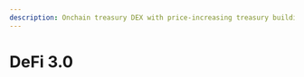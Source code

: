 ```yaml
---
description: Onchain treasury DEX with price-increasing treasury building mechanism
---
```


# DeFi 3.0

